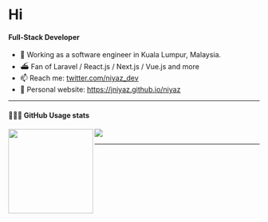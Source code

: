 # Hi

#### Full-Stack Developer

- 🏢 Working as a software engineer in Kuala Lumpur, Malaysia.
- ⛴ Fan of Laravel / React.js / Next.js / Vue.js and more
- 📫 Reach me: [twitter.com/niyaz_dev](https://twitter.com/niyaz_dev)
- 🔗 Personal website: https://jniyaz.github.io/niyaz

---

<div>
<h4>👨🏻‍💻 GitHub Usage stats</h4>
<img src="https://github-readme-stats.vercel.app/api/top-langs/?username=jniyaz&layout=compact" />
<img height="170" align="left" src="https://github-readme-stats.vercel.app/api?username=jniyaz&count_private=true&include_all_commits=true" />
</div>

---
